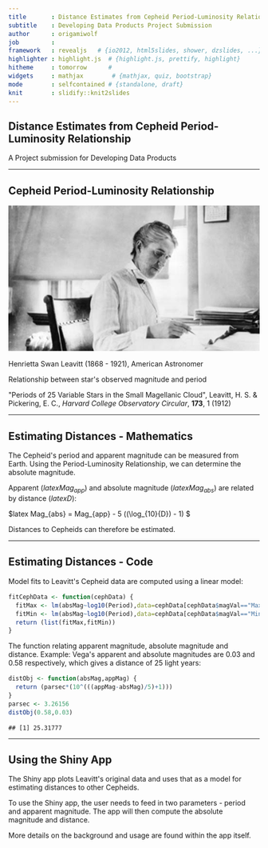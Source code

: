 ```yaml
---
title       : Distance Estimates from Cepheid Period-Luminosity Relationship
subtitle    : Developing Data Products Project Submission
author      : origamiwolf
job         : 
framework   : revealjs   # {io2012, html5slides, shower, dzslides, ...}
highlighter : highlight.js  # {highlight.js, prettify, highlight}
hitheme     : tomorrow      # 
widgets     : mathjax        # {mathjax, quiz, bootstrap}
mode        : selfcontained # {standalone, draft}
knit        : slidify::knit2slides
---
```


## Distance Estimates from Cepheid Period-Luminosity Relationship

A Project submission for Developing Data Products

---

## Cepheid Period-Luminosity Relationship
![Henrietta Swan Leavitt](assets/img/HSW.jpg)

Henrietta Swan Leavitt (1868 - 1921), American Astronomer

Relationship between star's observed magnitude and period

"Periods of 25 Variable Stars in the Small Magellanic Cloud", Leavitt, H. S. & Pickering, E. C., *Harvard College Observatory Circular*, **173**, 1 (1912)

---

## Estimating Distances - Mathematics

The Cepheid's period and apparent magnitude can be measured from Earth.  Using the Period-Luminosity Relationship, we can determine the absolute magnitude.

Apparent ($latex Mag_{app}$) and absolute magnitude ($latex Mag_{abs}$) are related by distance ($latex D$):

$latex
 Mag_{abs} = Mag_{app} - 5 ((\log_{10}{D}) - 1)
$

Distances to Cepheids can therefore be estimated.

---

## Estimating Distances - Code

Model fits to Leavitt's Cepheid data are computed using a linear model:


```r
fitCephData <- function(cephData) {
  fitMax <- lm(absMag~log10(Period),data=cephData[cephData$magVal=="Max",])
  fitMin <- lm(absMag~log10(Period),data=cephData[cephData$magVal=="Min",])  
  return (list(fitMax,fitMin))
}
```

The function relating apparent magnitude, absolute magnitude and distance.  Example: Vega's apparent and absolute magnitudes are 0.03 and 0.58 respectively, which gives a distance of 25 light years:


```r
distObj <- function(absMag,appMag) {
  return (parsec*(10^(((appMag-absMag)/5)+1)))
}
parsec <- 3.26156
distObj(0.58,0.03)
```

```
## [1] 25.31777
```

---

## Using the Shiny App

The Shiny app plots Leavitt's original data and uses that as a model for estimating distances to other Cepheids.

To use the Shiny app, the user needs to feed in two parameters - period and apparent magnitude.  The app will then compute the absolute magnitude and distance.

More details on the background and usage are found within the app itself.
